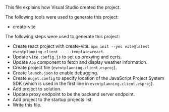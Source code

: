 This file explains how Visual Studio created the project.

The following tools were used to generate this project:
- create-vite

The following steps were used to generate this project:
- Create react project with create-vite: `npm init --yes vite@latest eventplanning.client -- --template=react`.
- Update `vite.config.js` to set up proxying and certs.
- Update `App` component to fetch and display weather information.
- Create project file (`eventplanning.client.esproj`).
- Create `launch.json` to enable debugging.
- Create `nuget.config` to specify location of the JavaScript Project System SDK (which is used in the first line in `eventplanning.client.esproj`).
- Add project to solution.
- Update proxy endpoint to be the backend server endpoint.
- Add project to the startup projects list.
- Write this file.
